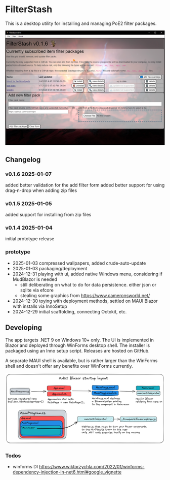 # FilterStash

This is a desktop utility for installing and managing PoE2 filter packages.

![demo](./docs/v0.1.6_example.png)

## Changelog 
 
### v0.1.6 2025-01-07
added better validation for the add filter form
added better support for using drag-n-drop when adding zip files

### v0.1.5 2025-01-05
added support for installing from zip files

### v0.1.4 2025-01-04
initial prototype release 

### prototype
- 2025-01-03 compressed wallpapers, added crude-auto-update
- 2025-01-03 packaging/deployment
- 2024-12-31 playing with ui, added native Windows menu, considering if MudBlazor is needed
	- still deliberating on what to do for data persistence. either json or sqlite via efcore
	- stealing some graphics from https://www.cameronsworld.net/
- 2024-12-30 toying with deployment methods, settled on MAUI Blazor with installs via InnoSetup
- 2024-12-29 initial scaffolding, connecting Octokit, etc.

## Developing

The app targets .NET 9 on Windows 10+ only. The UI is implemented in Blazor and deployed through WinForms desktop shell. 
The installer is packaged using an Inno setup script. Releases are hosted on GitHub.

A separate MAUI shell is available, but is rather larger than the WinForms shell and doesn't offer any benefits over WinForms currently.

![app structure](./docs/app-structure.png)

### Todos
- winforms DI https://www.wiktorzychla.com/2022/01/winforms-dependency-injection-in-net6.html#google_vignette
